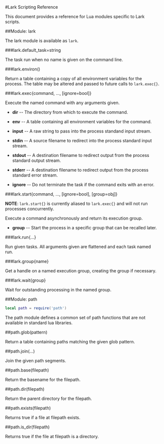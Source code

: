 #Lark Scripting Reference

This document provides a reference for Lua modules specific to Lark scripts.

##Module: lark

The lark module is available as `lark`.

###lark.default_task=string

The task run when no name is given on the command line.

###lark.environ()

Return a table containing a copy of all environment variables for the process.
The table may be altered and passed to future calls to `lark.exec{}`.

###lark.exec{command, ..., [ignore=bool]}

Execute the named command with any arguments given.

- **dir** -- The directory from which to execute the command.

- **env** -- A table containing all environment variables for the command.

- **input** -- A raw string to pass into the process standand input
  stream.

- **stdin** -- A source filename to redirect into the process standard
  input stream.

- **stdout** -- A destination filename to redirect output from the
  process standard output stream.

- **stderr** -- A destination filename to redirect output from the
  process standard error stream.

- **ignore** -- Do not terminate the task if the command exits with an error.

###lark.start{command, ..., [ignore=bool], [group=obj]}

**NOTE**: `lark.start{}` is currently aliased to `lark.exec{}` and will not run
processes concurrently.

Execute a command asynchronously and return its execution group.

- **group** -- Start the process in a specific group that can be recalled
  later.

###lark.run{...}

Run given tasks.  All arguments given are flattened and each task named run.

###lark.group{name}

Get a handle on a named execution group, creating the group if necessary.

###lark.wait{group}

Wait for outstanding processing in the named group.

##Module: path

```lua
local path = require('path')
```

The path module defines a common set of path functions that are not available
in standard lua libraries.

##path.glob(pattern)

Return a table containing paths matching the given glob pattern.

##path.join(...)

Join the given path segments.

##path.base(filepath)

Return the basename for the filepath.

##path.dir(filepath)

Return the parent directory for the filepath.

##path.exists(filepath)

Returns true if a file at filepath exists.

##path.is_dir(filepath)

Returns true if the file at filepath is a directory.
